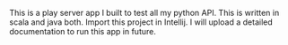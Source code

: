 This is a play server app I built to test all my python API. This is written in scala and java both. Import this project in Intellij. I will upload a detailed documentation  to run this app in future.
